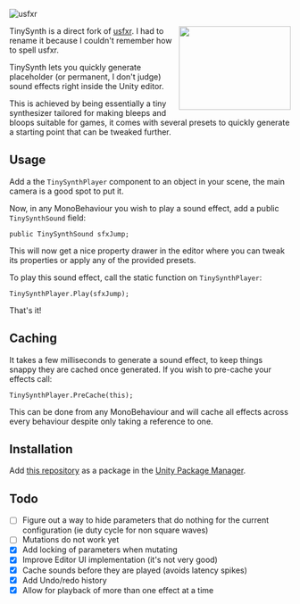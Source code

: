﻿![usfxr](github~/usfxr.jpg?raw=true "usfxr")

<img align="right" width="200" height="150" src="github~/screenshot.gif">

TinySynth is a direct fork of [usfxr](https://github.com/grapefrukt/usfxr). I had to rename it because I couldn't remember how to spell usfxr.

TinySynth lets you quickly generate placeholder (or permanent, I don't judge) sound effects right inside the Unity editor.

This is achieved by being essentially a tiny synthesizer tailored for making bleeps and bloops suitable for games, it comes with several presets to quickly generate a starting point that can be tweaked further.


 Usage
 ------------
 Add a the `TinySynthPlayer` component to an object in your scene, the main camera is a good spot to put it. 
 
 Now, in any MonoBehaviour you wish to play a sound effect, add a public `TinySynthSound` field:
    
	public TinySynthSound sfxJump;

This will now get a nice property drawer in the editor where you can tweak its properties or apply any of the provided presets. 

To play this sound effect, call the static function on `TinySynthPlayer`:

    TinySynthPlayer.Play(sfxJump);
    
That's it!

 Caching
 ------------
 
 It takes a few milliseconds to generate a sound effect, to keep things snappy they are cached once generated. If you wish to pre-cache your effects call:
 
    TinySynthPlayer.PreCache(this);
    
This can be done from any MonoBehaviour and will cache all effects across every behaviour despite only taking a reference to one.

Installation
------------
 Add [this repository](https://github.com/grapefrukt/usfxr.git) as a package in the [Unity Package Manager](https://docs.unity3d.com/2019.3/Documentation/Manual/upm-ui-giturl.html). 
  
    
 Todo
 ------------
 - [ ] Figure out a way to hide parameters that do nothing for the current configuration (ie duty cycle for non square waves)
 - [ ] Mutations do not work yet
 - [x] Add locking of parameters when mutating
 - [x] Improve Editor UI implementation (it's not very good)
 - [x] Cache sounds before they are played (avoids latency spikes)
 - [x] Add Undo/redo history
 - [x] Allow for playback of more than one effect at a time
